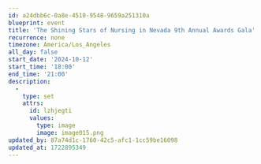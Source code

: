 ```yaml
---
id: a24dbb6c-0a8e-4510-9548-9659a251310a
blueprint: event
title: 'The Shining Stars of Nursing in Nevada 9th Annual Awards Gala'
recurrence: none
timezone: America/Los_Angeles
all_day: false
start_date: '2024-10-12'
start_time: '18:00'
end_time: '21:00'
description:
  -
    type: set
    attrs:
      id: lzhjegti
      values:
        type: image
        image: image015.png
updated_by: 87a74d1c-1760-42c5-afc1-1cc59be16098
updated_at: 1722895349
---
```

